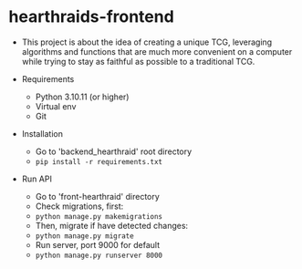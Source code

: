 # hearthraids-frontend
- This project is about the idea of creating a unique TCG, leveraging algorithms and functions that are much more 
convenient on a computer while trying to stay as faithful as possible to a traditional TCG.


- Requirements
  - Python 3.10.11 (or higher)
  - Virtual env
  - Git

- Installation
  - Go to 'backend_hearthraid' root directory
  - ``` pip install -r requirements.txt ```

- Run API
  - Go to 'front-hearthraid' directory
  - Check migrations, first:
  - ``` python manage.py makemigrations ```
  - Then, migrate if have detected changes:
  - ``` python manage.py migrate ```
  - Run server, port 9000 for default
  - ``` python manage.py runserver 8000 ```
